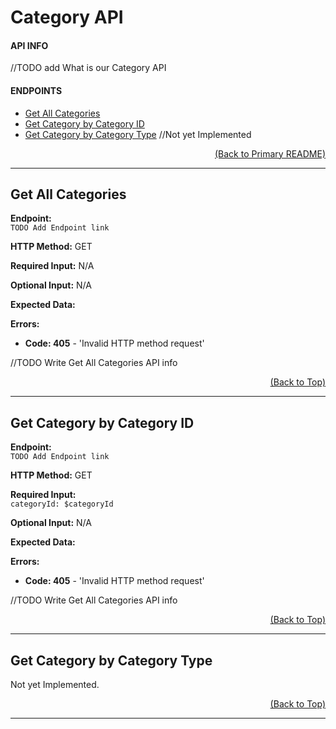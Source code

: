 # Category API

#### API INFO
//TODO add What is our Category API

#### ENDPOINTS
* [Get All Categories](https://github.com/Veteran-Capstone-Group/Veteran-Resource-WebApp/tree/master/php/public_html/apis/category#Get-All-Categories)
* [Get Category by Category ID](https://github.com/Veteran-Capstone-Group/Veteran-Resource-WebApp/tree/master/php/public_html/apis/category#Get-Category-by-Category-ID)
* [Get Category by Category Type](https://github.com/Veteran-Capstone-Group/Veteran-Resource-WebApp/tree/master/php/public_html/apis/category#Get-Category-by-Category-Type) //Not yet Implemented

[<p align="right">(Back to Primary README)</p>](https://github.com/Veteran-Capstone-Group/Veteran-Resource-WebApp#ABQ-Veterans)

---

## Get All Categories

**Endpoint:**   
`TODO Add Endpoint link`

**HTTP Method:** GET  

**Required Input:** N/A

**Optional Input:** N/A 

**Expected Data:** 
 
**Errors:**   
* **Code: 405** - 'Invalid HTTP method request'  

//TODO Write Get All Categories API info

[<p align="right">(Back to Top)</p>](https://github.com/Veteran-Capstone-Group/Veteran-Resource-WebApp/tree/master/php/public_html/apis/category#Category-API)

---

## Get Category by Category ID

**Endpoint:**   
`TODO Add Endpoint link`

**HTTP Method:** GET  

**Required Input:**   
`categoryId: $categoryId`

**Optional Input:** N/A

**Expected Data:** 
 
**Errors:**   
* **Code: 405** - 'Invalid HTTP method request'  

//TODO Write Get All Categories API info

[<p align="right">(Back to Top)</p>](https://github.com/Veteran-Capstone-Group/Veteran-Resource-WebApp/tree/master/php/public_html/apis/category#Category-API)

---

## Get Category by Category Type

Not yet Implemented.

[<p align="right">(Back to Top)</p>](https://github.com/Veteran-Capstone-Group/Veteran-Resource-WebApp/tree/master/php/public_html/apis/category#Category-API)

---